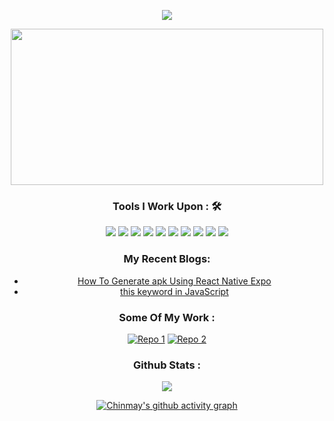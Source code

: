 
<p align="center">
<img align="center"  src="https://user-images.githubusercontent.com/51131670/101205920-5986d380-3694-11eb-8a81-b34ffbed5189.png" >
</p>

<p align="center">
<img style="align-self:center"  height="250" width="500" src="https://tenor.com/view/aggretsuko-tadano-keyboard-coding-retsuko-gif-18852575.gif"/>
</p>

<div align="center">
  <h3>Tools I Work Upon : 🛠</h3>
  <img src="https://img.shields.io/badge/javascript%20-%23323330.svg?&style=for-the-badge&logo=javascript&logoColor=%23F7DF1E">   <img src="https://img.shields.io/badge/html5%20-%23E34F26.svg?&style=for-the-badge&logo=html5&logoColor=white">   <img src="https://img.shields.io/badge/css3%20-%231572B6.svg?&style=for-the-badge&logo=css3&logoColor=white">    <img src="https://img.shields.io/badge/bootstrap%20-%23563D7C.svg?&style=for-the-badge&logo=bootstrap&logoColor=white"> 
  <img src="https://img.shields.io/badge/react%20-%23563D7C.svg?&style=for-the-badge&logo=react&logoColor=white">
  <img src="https://img.shields.io/badge/-php-8E2DE2?style=for-the-badge&logo=php&logoColor=white">  <img src="https://img.shields.io/badge/-mongodb-green?style=for-the-badge&logo=mongodb&logoColor=white"> <img src="https://img.shields.io/badge/-node-3C873A?style=for-the-badge&logo=node.js&logoColor=white">
  <img src="https://img.shields.io/badge/git%20-%23F05033.svg?&style=for-the-badge&logo=git&logoColor=white"/>   <img src="http://img.shields.io/badge/-VS%20Code-000000?style=for-the-badge&logo=Visual-studio-code&logoColor=blue">
</div>

<div align="center">

### My Recent Blogs:
<!-- BLOG-POST-LIST:START -->
- [How To Generate apk Using React Native Expo](https://dev.to/chinmaymhatre/how-to-generate-apk-using-react-native-expo-kae)
- [this keyword in JavaScript](https://dev.to/chinmaymhatre/this-keyword-in-javascript-421d)
<!-- BLOG-POST-LIST:END -->

</div>

<div align="center">

### Some Of My Work : 
<a href="https://github.com/ChinmayMhatre/Guitarly">![Repo 1](https://github-readme-stats.vercel.app/api/pin/?username=ChinmayMhatre&repo=Guitarly&show_icons=true&theme=radical&title_color=00BFFF&text_color=fff&icon_color=00BFFF)</a>
<a href="https://github.com/ChinmayMhatre/LCO-Basketball-Tournament">![Repo 2](https://github-readme-stats.vercel.app/api/pin/?username=ChinmayMhatre&repo=LCO-Basketball-Tournament&show_icons=true&theme=radical&title_color=00BFFF&text_color=fff&icon_color=00BFFF)</a>

</div>

<div align="center">

### Github Stats : 
<img src="https://github-readme-stats.vercel.app/api?username=ChinmayMhatre&show_icons=true&theme=radical&title_color=00BFFFtext_color=fff&icon_color=00BFFF"> 

[![Chinmay's github activity graph](https://activity-graph.herokuapp.com/graph?username=ChinmayMhatre&theme=react-dark)](https://github.com/ashutosh00710/github-readme-activity-graph)

</div>
